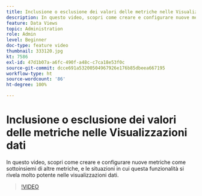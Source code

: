 ```yaml
---
title: Inclusione o esclusione dei valori delle metriche nelle Visualizzazioni dati
description: In questo video, scopri come creare e configurare nuove metriche come sottoinsiemi di altre metriche, e le situazioni in cui questa funzionalità si rivela molto potente nelle visualizzazioni dati.
feature: Data Views
topic: Administration
role: Admin
level: Beginner
doc-type: feature video
thumbnail: 333120.jpg
kt: 7586
exl-id: 47d1b07a-a6fc-490f-a48c-c7ca18e53f0c
source-git-commit: dcce691a53200504967926e176b85dbeea667195
workflow-type: ht
source-wordcount: '86'
ht-degree: 100%

---
```


# Inclusione o esclusione dei valori delle metriche nelle Visualizzazioni dati

In questo video, scopri come creare e configurare nuove metriche come sottoinsiemi di altre metriche, e le situazioni in cui questa funzionalità si rivela molto potente nelle visualizzazioni dati.

>[!VIDEO](https://video.tv.adobe.com/v/333120/?quality=12&learn=on)
